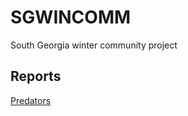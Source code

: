 # SGWINCOMM

South Georgia winter community project

## Reports

[Predators](../reports/01_predators.html)
